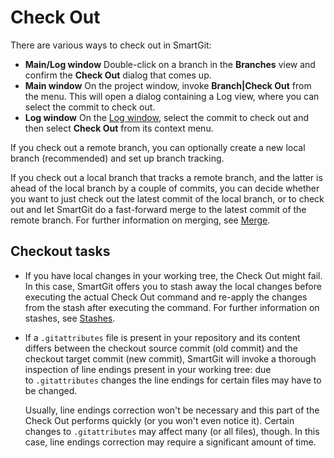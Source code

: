 # Check Out

There are various ways to check out in SmartGit:

  - **Main/Log window** Double-click on a branch in the **Branches**
    view and confirm the **Check Out** dialog that comes up.
  - **Main window** On the project window, invoke **Branch|Check Out**
    from the menu. This will open a dialog containing a Log view, where
    you can select the commit to check out.
  - **Log window** On the [Log window](Log_1704323.html#Log-log), select
    the commit to check out and then select **Check Out** from its
    context menu.

If you check out a remote branch, you can optionally create a new local
branch (recommended) and set up branch tracking.

If you check out a local branch that tracks a remote branch, and the
latter is ahead of the local branch by a couple of commits, you can
decide whether you want to just check out the latest commit of the local
branch, or to check out and let SmartGit do a fast-forward merge to the
latest commit of the remote branch. For further information on merging,
see [Merge](#CheckOut-merge).

## Checkout tasks

  - If you have local changes in your working tree, the Check Out might
    fail. In this case, SmartGit offers you to stash away the local
    changes before executing the actual Check Out command and re-apply
    the changes from the stash after executing the command. For further
    information on stashes, see
    [Stashes](Local-Operations-on-the-Working-Tree_1704321.html#LocalOperationsontheWorkingTree-stashes).

  - If a `.gitattributes` file is present in your repository and its
    content differs between the checkout source commit (old commit) and
    the checkout target commit (new commit), SmartGit will invoke a
    thorough inspection of line endings present in your working tree:
    due to `.gitattributes` changes the line endings for certain files
    may have to be changed.
    
    <div>
    
    <div>
    
    Usually, line endings correction won't be necessary and this part of
    the Check Out performs quickly (or you won't even notice it).
    Certain changes to `.gitattributes` may affect many (or all files),
    though. In this case, line endings correction may require a
    significant amount of time.
    
    </div>
    
    </div>
